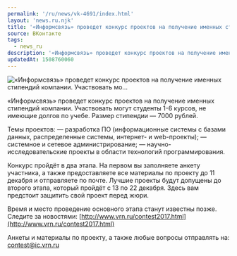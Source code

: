 ```yaml
---
permalink: '/ru/news/vk-4691/index.html'
layout: 'news.ru.njk'
title: '«Информсвязь» проведет конкурс проектов на получение именных стипендий компании. Участвовать мо'
source: ВКонтакте
tags:
  - news_ru
description: '«Информсвязь» проведет конкурс проектов на получение именных стипендий компании. Участвовать мо…'
updatedAt: 1508760060
---
```

![«Информсвязь» проведет конкурс проектов на получение именных стипендий компании. Участвовать мо…](https://sun9-4.userapi.com/impf/c639229/v639229141/5089a/OJyxkX9kaA0.jpg?size=1280x720&quality=96&sign=0d4df7d83afa73a396539e82f3416760&c_uniq_tag=BSvzn_UnGFdzpwtKClx1mlP9A4Bzl8oOqhS7QFJdWFo&type=album)

«Информсвязь» проведет конкурс проектов на получение именных стипендий компании. Участвовать могут студенты 1-6 курсов, не имеющие долгов по учебе. Размер стипендии — 7000 рублей.

Темы проектов:
— разработка ПО (информационные системы с базами данных, распределенные системы, интернет- и web-проекты);
— системное и сетевое администрирование;
— научно-исследовательские проекты в области технологий программирования.

Конкурс пройдёт в два этапа. На первом вы заполняете анкету участника, а также предоставляете все материалы по проекту до 11 декабря и отправляете по почте. Лучшие проекты будут допущены до второго этапа, который пройдёт с 13 по 22 декабря. Здесь вам предстоит защитить свой проект перед жюри.

Время и место проведение основного этапа станут известны позже. Следите за новостями: [http://www.vrn.ru/contest2017.html](http://www.vrn.ru/contest2017.html)

Анкеты и материалы по проекту, а также любые вопросы отправлять на: contest@ic.vrn.ru
